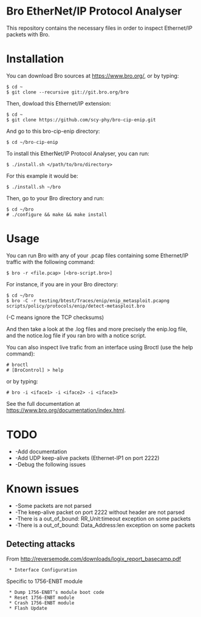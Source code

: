 # Bro EtherNet/IP Protocol Analyser #
This repository contains the necessary files in order to inspect Ethernet/IP
packets with Bro.

# Installation #
You can download Bro sources at https://www.bro.org/, or by typing:

    $ cd ~
    $ git clone --recursive git://git.bro.org/bro

Then, dowload this Ethernet/IP extension:

    $ cd ~
    $ git clone https://github.com/scy-phy/bro-cip-enip.git

And go to this bro-cip-enip directory:

    $ cd ~/bro-cip-enip

To install this EtherNet/IP Protocol Analyser, you can run:

    $ ./install.sh </path/to/bro/directory>

For this example it would be:

    $ ./install.sh ~/bro

Then, go to your Bro directory and run:

    $ cd ~/bro
    # ./configure && make && make install

# Usage #
You can run Bro with any of your .pcap files containing some Ethernet/IP
traffic with the following command:

    $ bro -r <file.pcap> [<bro-script.bro>]

For instance, if you are in your Bro directory:

    $ cd ~/bro
    $ bro -C -r testing/btest/Traces/enip/enip_metasploit.pcapng scripts/policy/protocols/enip/detect-metasploit.bro

(-C means ignore the TCP checksums)

And then take a look at the .log files and more precisely the enip.log file, and
the notice.log file if you ran bro with a notice script.

You can also inspect live trafic from an interface using Broctl (use the help command):

    # broctl
    # [BroControl] > help

or by typing:

    # bro -i <iface1> -i <iface2> -i <iface3>

See the full documentation at https://www.bro.org/documentation/index.html.

# TODO #

  * -Add documentation
  * -Add UDP keep-alive packets (Ethernet-IP1 on port 2222)
  * -Debug the following issues

# Known issues #

  * -Some packets are not parsed
  * -The keep-alive packet on port 2222 without header are not parsed
  * -There is a out_of_bound: RR_Unit:timeout exception on some packets
  * -There is a out_of_bound: Data_Address:len exception on some packets

## Detecting attacks ##
From http://reversemode.com/downloads/logix_report_basecamp.pdf

     * Interface Configuration

Specific to 1756-ENBT module

     * Dump 1756-ENBT’s module boot code
     * Reset 1756-ENBT module
     * Crash 1756-ENBT module
     * Flash Update
